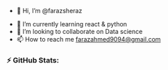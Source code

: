 - 👋 Hi, I’m @farazsheraz
<!-- - 👀 I’m interested in  -->
- 🌱 I’m currently learning react & python 
- 💞️ I’m looking to collaborate on Data science
- 📫 How to reach me farazahmed9094@gmail.com

<!---
farazsheraz/farazsheraz is a ✨ special ✨ repository because its `README.md` (this file) appears on your GitHub profile.
You can click the Preview link to take a look at your changes.
--->

### :zap: GitHub Stats:
<!---
<img align="left" alt="farazsheraz's GitHub Stats" src="https://github-readme-stats.vercel.app/api?username=farazsheraz&show_icons=true&hide_border=false&title_color=ff652f&icon_color=FFE400&bg_color=09131B&text_color=ffffff&border_color=0c1a25" />
